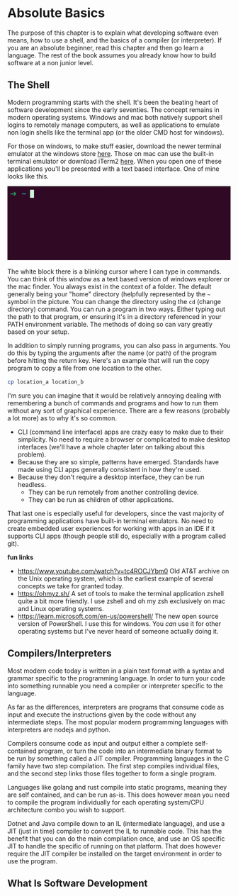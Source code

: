 # Absolute Basics

The purpose of this chapter is to explain what developing software even means, how to use a shell, and the basics of a compiler (or interpreter). If you are an absolute beginner, read this chapter and then go learn a language. The rest of the book assumes you already know how to build software at a non junior level. 

## The Shell

Modern programming starts with the shell. It's been the beating heart of software development since the early seventies. The concept remains in modern operating systems. Windows and mac both natively support shell logins to remotely manage computers, as well as applications to emulate non login shells like the terminal app (or the older CMD host for windows).

For those on windows, to make stuff easier, download the newer terminal emulator at the windows store [here](https://apps.microsoft.com/detail/9n0dx20hk701?hl=en-US&gl=US). Those on mac can use the built-in terminal emulator or download iTerm2 [here](https://iterm2.com/downloads.html). When you open one of these applications you'll be presented with a text based interface. One of mine looks like this.

![image-20240302195630833](./assets/image-20240302195630833.png)

The white block there is a blinking cursor where I can type in commands. You can think of this window as a text based version of windows explorer or the mac finder. You always exist in the context of a folder. The default generally being your "home" directory (helpfully represented by the `~` symbol in the picture. You can change the directory using the `cd` (change directory) command. You can run a program in two ways. Either typing out the path to that program, or ensuring it's in a directory referenced in your PATH environment variable. The methods of doing so can vary greatly based on your setup.

In addition to simply running programs, you can also pass in arguments. You do this by typing the arguments after the name (or path) of the program before hitting the return key. Here's an example that will run the copy program to copy a file from one location to the other.

```bash
cp location_a location_b
```

I'm sure you can imagine that it would be relatively annoying dealing with remembering a bunch of commands and programs and how to run them without any sort of graphical experience. There are a few reasons (probably a lot more) as to why it's so common.

* CLI (command line interface) apps are crazy easy to make due to their simplicity. No need to require a browser or complicated to make desktop interfaces (we'll have a whole chapter later on talking about this problem).
* Because they are so simple, patterns have emerged. Standards have made using CLI apps generally consistent in how they're used.
* Because they don't require a desktop interface, they can be run headless.
  * They can be run remotely from another controlling device.
  * They can be run as children of other applications.

That last one is especially useful for developers, since the vast majority of programming applications have built-in terminal emulators. No need to create embedded user experiences for working with apps in an IDE if it supports CLI apps (though people still do, especially with a program called git).

**fun links**

* https://www.youtube.com/watch?v=tc4ROCJYbm0
  Old AT&T archive on the Unix operating system, which is the earliest example of several concepts we take for granted today.
* https://ohmyz.sh/
  A set of tools to make the terminal application zshell quite a bit more friendly. I use zshell and oh my zsh exclusively on mac and Linux operating systems.
* https://learn.microsoft.com/en-us/powershell/
  The new open source version of PowerShell. I use this for windows. You *can* use it for other operating systems but I've never heard of someone actually doing it.

## Compilers/Interpreters

Most modern code today is written in a plain text format with a syntax and grammar specific to the programming language. In order to turn your code into something runnable you need a compiler or interpreter specific to the language.

As far as the differences, interpreters are programs that consume code as input and execute the instructions given by the code without any intermediate steps. The most popular modern programming languages with interpreters are nodejs and python.

Compilers consume code as input and output either a complete self-contained program, or turn the code into an intermediate binary format to be run by something called a JIT compiler. Programming languages in the C family have two step compilation. The first step compiles individual files, and the second step links those files together to form a single program.

Languages like golang and rust compile into static programs, meaning they are self contained, and can be run as-is. This does however mean you need to compile the program individually for each operating system/CPU architecture combo you wish to support.

Dotnet and Java compile down to an IL (intermediate language), and use a JIT (just in time) compiler to convert the IL to runnable code. This has the benefit that you can do the main compilation once, and use an OS specific JIT to handle the specific of running on that platform. That does however require the JIT compiler be installed on the target environment in order to use the program.

## What Is Software Development

